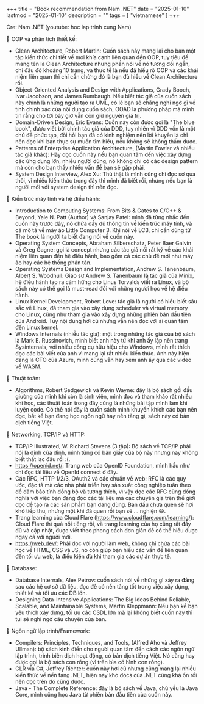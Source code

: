 +++
title = "Book recommendation from Nam .NET"
date = "2025-01-10"
lastmod = "2025-01-10"
description = ""
tags = [
  "vietnamese"
]
+++

Cre: Nam .NET (youtube: hoc lap trinh cung Nam)

📕 OOP và phân tích thiết kế:
- Clean Architecture, Robert Martin: Cuốn sách này mang lại cho bạn một tập kiến thức chi tiết về mọi khía cạnh liên quan đến OOP, tuy tiêu đề mang tên là Clean Architecture nhưng phần nói về nó tương đối ngắn, chỉ đâu đó khoảng 10 trang, và thực tế là nếu đã hiểu rõ OOP và các khái niệm liên quan thì chỉ cần chừng đó là bạn đủ hiểu về Clean Architecture rồi.
- Object-Oriented Analysis and Design with Applications, Grady Booch, Ivar Jacobson, and James Rumbaugh. Nếu biết tác giả của cuốn sách này chính là những người tạo ra UML, có lẽ bạn sẽ chẳng nghi ngờ gì về tính chính xác của nội dung cuốn sách, OOAD là phương pháp mà mình tin rằng cho tới bây giờ vẫn còn giữ nguyên giá trị.
- Domain-Driven Design, Eric Evans: Cuốn này còn được gọi là "The blue book", được viết bởi chính tác giả của DDD, tuy nhiên vì DDD vốn là một chủ đề phức tạp, đòi hỏi bạn đã có kinh nghiệm nên lời khuyên là chỉ nên đọc khi bạn thực sự muốn tìm hiểu, nếu không sẽ không thấm được.
- Patterns of Enterprise Application Architecture, (Martin Fowler và nhiều tác giả khác): Hãy đọc cuốn này nếu bạn quan tâm đến việc xây dựng các ứng dụng lớn, nhiều người dùng, nó không chỉ có các design pattern mà còn cho bạn thấy nhiều vấn đề bạn sẽ gặp phải.
- System Design Interview, Alex Xu: Thú thật là mình cũng chỉ đọc sơ qua thôi, vì nhiều kiến thức trong đây thì mình đã biết rồi, nhưng nếu bạn là người mới với system design thì nên đọc.

📕 Kiến trúc máy tính và hệ điều hành:
- Introduction to Computing Systems: From Bits & Gates to C/C++ & Beyond, Yale N. Patt (Author) và Sanjay Patel: mình đã từng nhắc đến cuốn này trước đây, nó chứa đầy đủ thông tin về kiến trúc máy tính, và cả mô tả về máy ảo Little Computer 3. Khi nói về LC3, chỉ cần dùng từ The book là người ta biết đang nói về cuốn này.
- Operating System Concepts, Abraham Silberschatz, Peter Baer Galvin và Greg Gagne: gọi là concept nhưng các tác giả nói rất kỹ về các khái niệm liên quan đến hệ điều hành, bao gồm cả các chủ đề mới như máy ảo hay các hệ thống phân tán.
- Operating Systems Design and Implementation, Andrew S. Tanenbaum, Albert S. Woodhull: Giáo sư Andrew S. Tanenbaum là tác giả của Minix, hệ điều hành tạo ra cảm hứng cho Linus Torvalds viết ra Linux, và bộ sách này có thể gọi là must-read đối với những người học về hệ điều hành.
- Linux Kernel Development, Robert Love: tác giả là người có hiểu biết sâu sắc về Linux, đã tham gia vào xây dựng scheduler và virtual memory cho Linux, cũng như tham gia vào xây dựng những phiên bản đầu tiên của Android. Tuy nội dung hơi cũ nhưng vẫn nên đọc với ai quan tâm đến Linux kernel.
- Windows Internals (nhiều tác giả): một trong những tác giả của bộ sách là Mark E. Russinovich, mình biết anh này từ khi anh ấy lập nên trang Sysinternals, với nhiều công cụ hữu hiệu cho Windows, mình rất thích đọc các bài viết của anh vì mang lại rất nhiều kiến thức. Anh này hiện đang là CTO của Azure, mình cũng vẫn hay xem anh ấy qua các video về WASM.

📕 Thuật toán:
- Algorithms, Robert Sedgewick và Kevin Wayne: đây là bộ sách gối đầu giường của mình khi còn là sinh viên, mình đọc và tham khảo rất nhiều khi học, các thuật toán trong đây cũng là những bài tập mình làm khi luyện code. Có thể nói đây là cuốn sách mình khuyến khích các bạn nên đọc, bất kể bạn đang học ngôn ngữ hay nền tảng gì, sách này có bản dịch tiếng Việt.
 
📕 Networking, TCP/IP và HTTP: 
- TCP/IP Illustrated, W. Richard Stevens (3 tập): Bộ sách về TCP/IP phải nói là đỉnh của đỉnh, mình từng có bản giấy của bộ này nhưng nay không biết thất lạc đâu rồi :(.
- https://openid.net/: Trang web của OpenID Foundation, mình hầu như chỉ đọc tài liệu về OpenId connect ở đây.
- Các RFC, HTTP 1/2/3, OAuth2 và các chuẩn về web: RFC là các quy ước, đặc tả mà các nhà phát triển hay sản xuất công nghiệp tuân theo để đảm bảo tính đồng bộ và tương thích, vì vậy đọc các RFC cũng đồng nghĩa với việc bạn đang đọc các tài liệu mà các chuyên gia trên thế giới đọc để tạo ra các sản phẩm bạn đang dùng. Ban đầu chưa quen sẽ hơi khó tiếp thu, nhưng một khi đã quen rồi bạn sẽ ... nghiện 😅.
- Trang learning của Cloud Flare (https://www.cloudflare.com/learning/): Cloud Flare thì quá nổi tiếng rồi, và trang learning của họ cũng rất đầy đủ và cập nhật, được viết theo phong cách đơn giản để có thể hiểu được ngay cả với người mới.
- https://web.dev/: Phải đọc với người làm web, không chỉ chứa các bài học về HTML, CSS và JS, nó còn giúp bạn hiểu các vấn đề liên quan đến tối ưu web, là điều kiện đủ khi tham gia các dự án thực tế.

📕 Database:
- Database Internals, Alex Petrov: cuốn sách nói về những gì xảy ra đằng sau các hệ cơ sở dữ liệu, đọc để có nền tảng tốt trong việc xây dựng, thiết kế và tối ưu các DB lớn.
- Designing Data-Intensive Applications: The Big Ideas Behind Reliable, Scalable, and Maintainable Systems, Martin Kleppmann: Nếu bạn kể bạn yêu thích xây dựng, tối ưu các CSDL lớn mà lại không biết cuốn này thì tui sẽ nghi ngờ câu chuyện của bạn.

📕 Ngôn ngữ lập trình/Framework:
- Compilers: Principles, Techniques, and Tools, (Alfred Aho và Jeffrey Ullman): bộ sách kinh điển cho người quan tâm đến cách các ngôn ngữ lập trình, trình biên dịch hoạt động, có bản dịch tiếng Việt. Nó cũng hay được gọi là bộ sách con rồng (vì trên bìa có hình con rồng).
- CLR via C#, Jeffrey Richter: cuốn này hơi cũ nhưng cũng mang lại nhiều kiến thức về nền tảng .NET, hiện nay kho docs của .NET cũng khá ổn rồi nên đọc trên đó cũng được.
- Java - The Complete Reference: đây là bộ sách về Java, chủ yếu là Java Core, mình cũng học Java từ phiên bản đầu tiên của cuốn này.
